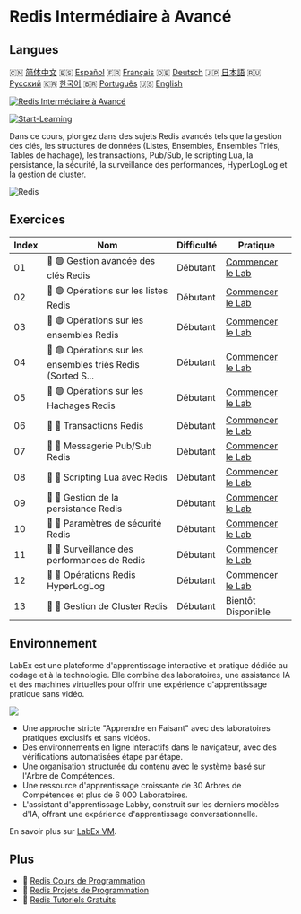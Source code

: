 # Redis Intermédiaire à Avancé

## Langues

🇨🇳 [简体中文](README_zh.md) 🇪🇸 [Español](README_es.md) 🇫🇷 [Français](README_fr.md) 🇩🇪 [Deutsch](README_de.md) 🇯🇵 [日本語](README_ja.md) 🇷🇺 [Русский](README_ru.md) 🇰🇷 [한국어](README_ko.md) 🇧🇷 [Português](README_pt.md) 🇺🇸 [English](README.md) 

[![Redis Intermédiaire à Avancé](https://cover-creator.labex.io/redis-intermediate-to-advanced.png?lang=fr)](https://labex.io/fr/courses/redis-intermediate-to-advanced)

[![Start-Learning](https://img.shields.io/badge/Start-Learning-whitesmoke?style=for-the-badge)](https://labex.io/fr/courses/redis-intermediate-to-advanced)

Dans ce cours, plongez dans des sujets Redis avancés tels que la gestion des clés, les structures de données (Listes, Ensembles, Ensembles Triés, Tables de hachage), les transactions, Pub/Sub, le scripting Lua, la persistance, la sécurité, la surveillance des performances, HyperLogLog et la gestion de cluster.

![Redis](https://img.shields.io/badge/Redis-whitesmoke?style=for-the-badge&logo=redis)


## Exercices

|   Index | Nom                                                         | Difficulté   | Pratique                                                                                                                |
|---------|-------------------------------------------------------------|--------------|-------------------------------------------------------------------------------------------------------------------------|
|      01 | 📖 🟢 Gestion avancée des clés Redis                        | Débutant     | <a target='_blank' href='https://labex.io/fr/tutorials/redis-redis-advanced-key-management-552094'>Commencer le Lab</a> |
|      02 | 📖 🟢 Opérations sur les listes Redis                       | Débutant     | <a target='_blank' href='https://labex.io/fr/tutorials/redis-redis-list-operations-552098'>Commencer le Lab</a>         |
|      03 | 📖 🟢 Opérations sur les ensembles Redis                    | Débutant     | <a target='_blank' href='https://labex.io/fr/tutorials/redis-redis-set-operations-552104'>Commencer le Lab</a>          |
|      04 | 📖 🟢 Opérations sur les ensembles triés Redis (Sorted S... | Débutant     | <a target='_blank' href='https://labex.io/fr/tutorials/redis-redis-sorted-set-operations-552105'>Commencer le Lab</a>   |
|      05 | 📖 🟢 Opérations sur les Hachages Redis                     | Débutant     | <a target='_blank' href='https://labex.io/fr/tutorials/redis-redis-hash-operations-552096'>Commencer le Lab</a>         |
|      06 | 📖 🔵 Transactions Redis                                    | Débutant     | <a target='_blank' href='https://labex.io/fr/tutorials/redis-redis-transactions-552106'>Commencer le Lab</a>            |
|      07 | 📖 🔵 Messagerie Pub/Sub Redis                              | Débutant     | <a target='_blank' href='https://labex.io/fr/tutorials/redis-redis-pub-sub-messaging-552102'>Commencer le Lab</a>       |
|      08 | 📖 🔵 Scripting Lua avec Redis                              | Débutant     | <a target='_blank' href='https://labex.io/fr/tutorials/redis-redis-lua-scripting-552099'>Commencer le Lab</a>           |
|      09 | 📖 🔵 Gestion de la persistance Redis                       | Débutant     | <a target='_blank' href='https://labex.io/fr/tutorials/redis-redis-persistence-management-552101'>Commencer le Lab</a>  |
|      10 | 📖 🔵 Paramètres de sécurité Redis                          | Débutant     | <a target='_blank' href='https://labex.io/fr/tutorials/redis-redis-security-settings-552103'>Commencer le Lab</a>       |
|      11 | 📖 🔵 Surveillance des performances de Redis                | Débutant     | <a target='_blank' href='https://labex.io/fr/tutorials/redis-redis-performance-monitoring-552100'>Commencer le Lab</a>  |
|      12 | 📖 🔵 Opérations Redis HyperLogLog                          | Débutant     | <a target='_blank' href='https://labex.io/fr/tutorials/redis-redis-hyperloglog-operations-552097'>Commencer le Lab</a>  |
|      13 | 📖 🔵 Gestion de Cluster Redis                              | Débutant     | Bientôt Disponible                                                                                                      |

## Environnement

LabEx est une plateforme d'apprentissage interactive et pratique dédiée au codage et à la technologie. Elle combine des laboratoires, une assistance IA et des machines virtuelles pour offrir une expérience d'apprentissage pratique sans vidéo.

![](https://tutorial-screenshot.getvm.io/images/vm-1725247253.png)

- Une approche stricte "Apprendre en Faisant" avec des laboratoires pratiques exclusifs et sans vidéos.
- Des environnements en ligne interactifs dans le navigateur, avec des vérifications automatisées étape par étape.
- Une organisation structurée du contenu avec le système basé sur l'Arbre de Compétences.
- Une ressource d'apprentissage croissante de 30 Arbres de Compétences et plus de 6 000 Laboratoires.
- L'assistant d'apprentissage Labby, construit sur les derniers modèles d'IA, offrant une expérience d'apprentissage conversationnelle.

En savoir plus sur [LabEx VM](https://support.labex.io/using-labex/virtual-machine).

## Plus

- 🔗 [Redis Cours de Programmation](https://github.com/labex-labs/awesome-programming-courses)
- 🔗 [Redis Projets de Programmation](https://github.com/labex-labs/awesome-programming-projects)
- 🔗 [Redis Tutoriels Gratuits](https://github.com/labex-labs/redis-free-tutorials)

